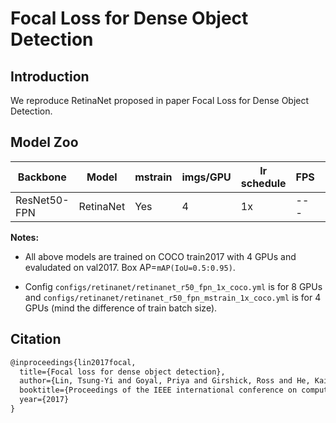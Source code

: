 # Focal Loss for Dense Object Detection

## Introduction

We reproduce RetinaNet proposed in paper Focal Loss for Dense Object Detection.

## Model Zoo

| Backbone     | Model     | mstrain | imgs/GPU | lr schedule | FPS | Box AP | download                                                                                                                           | config |
| ------------ | --------- | ------- | -------- | ----------- | --- | ------ | ---------------------------------------------------------------------------------------------------------------------------------- | ------ |
| ResNet50-FPN | RetinaNet | Yes     | 4        | 1x          | --- | 37.5   | [model](https://aistudio.baidu.com/aistudio/datasetdetail/126354)\|[log](https://aistudio.baidu.com/aistudio/datasetdetail/126354) | config |

**Notes:**

- All above models are trained on COCO train2017 with 4 GPUs and evaludated on val2017. Box AP=`mAP(IoU=0.5:0.95)`.

- Config `configs/retinanet/retinanet_r50_fpn_1x_coco.yml` is for 8 GPUs and `configs/retinanet/retinanet_r50_fpn_mstrain_1x_coco.yml` is for 4 GPUs (mind the difference of train batch size).

## Citation

```latex
@inproceedings{lin2017focal,
  title={Focal loss for dense object detection},
  author={Lin, Tsung-Yi and Goyal, Priya and Girshick, Ross and He, Kaiming and Doll{\'a}r, Piotr},
  booktitle={Proceedings of the IEEE international conference on computer vision},
  year={2017}
}
```

